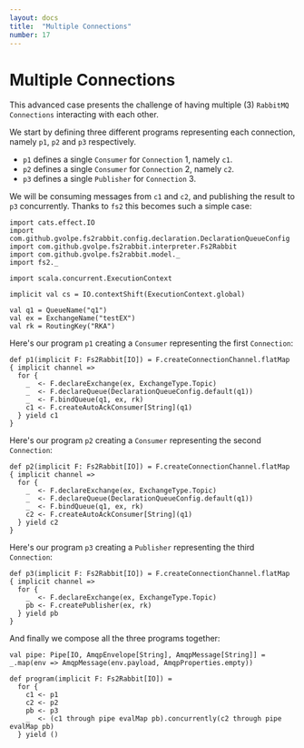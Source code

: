 ```yaml
---
layout: docs
title:  "Multiple Connections"
number: 17
---
```


# Multiple Connections

This advanced case presents the challenge of having multiple (3) `RabbitMQ Connections` interacting with each other.

We start by defining three different programs representing each connection, namely `p1`, `p2` and `p3` respectively.

- `p1` defines a single `Consumer` for `Connection` 1, namely `c1`.
- `p2` defines a single `Consumer` for `Connection` 2, namely `c2`.
- `p3` defines a single `Publisher` for `Connection` 3.

We will be consuming messages from `c1` and `c2`, and publishing the result to `p3` concurrently. Thanks to `fs2` this becomes such a simple case:

```tut:book:silent
import cats.effect.IO
import com.github.gvolpe.fs2rabbit.config.declaration.DeclarationQueueConfig
import com.github.gvolpe.fs2rabbit.interpreter.Fs2Rabbit
import com.github.gvolpe.fs2rabbit.model._
import fs2._

import scala.concurrent.ExecutionContext

implicit val cs = IO.contextShift(ExecutionContext.global)

val q1 = QueueName("q1")
val ex = ExchangeName("testEX")
val rk = RoutingKey("RKA")
```

Here's our program `p1` creating a `Consumer` representing the first `Connection`:

```tut:book:silent
def p1(implicit F: Fs2Rabbit[IO]) = F.createConnectionChannel.flatMap { implicit channel =>
  for {
    _  <- F.declareExchange(ex, ExchangeType.Topic)
    _  <- F.declareQueue(DeclarationQueueConfig.default(q1))
    _  <- F.bindQueue(q1, ex, rk)
    c1 <- F.createAutoAckConsumer[String](q1)
  } yield c1
}
```

Here's our program `p2` creating a `Consumer` representing the second `Connection`:

```tut:book:silent
def p2(implicit F: Fs2Rabbit[IO]) = F.createConnectionChannel.flatMap { implicit channel =>
  for {
    _  <- F.declareExchange(ex, ExchangeType.Topic)
    _  <- F.declareQueue(DeclarationQueueConfig.default(q1))
    _  <- F.bindQueue(q1, ex, rk)
    c2 <- F.createAutoAckConsumer[String](q1)
  } yield c2
}
```

Here's our program `p3` creating a `Publisher` representing the third `Connection`:

```tut:book:silent
def p3(implicit F: Fs2Rabbit[IO]) = F.createConnectionChannel.flatMap { implicit channel =>
  for {
    _  <- F.declareExchange(ex, ExchangeType.Topic)
    pb <- F.createPublisher(ex, rk)
  } yield pb
}
```

And finally we compose all the three programs together:

```tut:book:silent
val pipe: Pipe[IO, AmqpEnvelope[String], AmqpMessage[String]] = _.map(env => AmqpMessage(env.payload, AmqpProperties.empty))

def program(implicit F: Fs2Rabbit[IO]) =
  for {
    c1 <- p1
    c2 <- p2
    pb <- p3
    _  <- (c1 through pipe evalMap pb).concurrently(c2 through pipe evalMap pb)
  } yield ()
```
